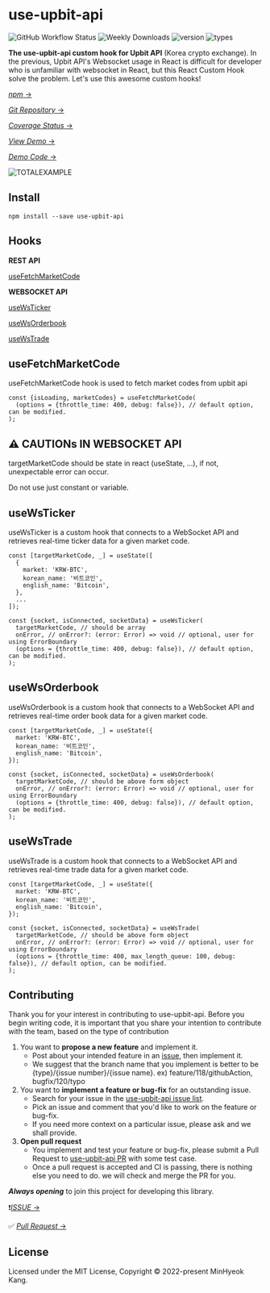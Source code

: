 # use-upbit-api

![GitHub Workflow Status](https://img.shields.io/github/actions/workflow/status/devKangMinHyeok/use-upbit-api/ci.yml?style=plastic)
![Weekly Downloads](https://img.shields.io/npm/dw/use-upbit-api?style=plastic)
![version](https://img.shields.io/npm/v/use-upbit-api?style=plastic)
![types](https://img.shields.io/npm/types/use-upbit-api?style=plastic)

**The use-upbit-api custom hook for Upbit API** (Korea crypto exchange). In the previous, Upbit API's Websocket usage in React is difficult for developer who is unfamiliar with websocket in React, but this React Custom Hook solve the problem. Let's use this awesome custom hooks!

[_npm_ &rarr;](https://www.npmjs.com/package/use-upbit-api)

[_Git Repository_ &rarr;](https://github.com/devKangMinHyeok/use-upbit-api)

[_Coverage Status_ &rarr;](https://devkangminhyeok.github.io/use-upbit-api/)

[_View Demo_ &rarr;](https://devkangminhyeok.github.io/React-Upbit-API-Example/total-example)

[_Demo Code_ &rarr;](https://github.com/devKangMinHyeok/React-Upbit-API-Example)

![TOTALEXAMPLE](https://user-images.githubusercontent.com/44657722/183570075-cb54905c-a57c-44a6-96c3-3d66dccef054.gif)

## Install

    npm install --save use-upbit-api

## Hooks

**REST API**

[useFetchMarketCode](#usefetchmarketcode)

**WEBSOCKET API**

[useWsTicker](#usewsticker)

[useWsOrderbook](#usewsorderbook)

[useWsTrade](#usewstrade)

## useFetchMarketCode

useFetchMarketCode hook is used to fetch market codes from upbit api

```tsx
const {isLoading, marketCodes} = useFetchMarketCode(
  (options = {throttle_time: 400, debug: false}), // default option, can be modified.
);
```

## ⚠️ CAUTIONs IN WEBSOCKET API

targetMarketCode should be state in react (useState, ...), if not, unexpectable error can occur.

Do not use just constant or variable.

## useWsTicker

useWsTicker is a custom hook that connects to a WebSocket API and retrieves real-time ticker data for a given market code.

```tsx
const [targetMarketCode, _] = useState([
  {
    market: 'KRW-BTC',
    korean_name: '비트코인',
    english_name: 'Bitcoin',
  },
  ...
]);

const {socket, isConnected, socketData} = useWsTicker(
  targetMarketCode, // should be array
  onError, // onError?: (error: Error) => void // optional, user for using ErrorBoundary
  (options = {throttle_time: 400, debug: false}), // default option, can be modified.
);
```

## useWsOrderbook

useWsOrderbook is a custom hook that connects to a WebSocket API and retrieves real-time order book data for a given market code.

```tsx
const [targetMarketCode, _] = useState({
  market: 'KRW-BTC',
  korean_name: '비트코인',
  english_name: 'Bitcoin',
});

const {socket, isConnected, socketData} = useWsOrderbook(
  targetMarketCode, // should be above form object
  onError, // onError?: (error: Error) => void // optional, user for using ErrorBoundary
  (options = {throttle_time: 400, debug: false}), // default option, can be modified.
);
```

## useWsTrade

useWsTrade is a custom hook that connects to a WebSocket API
and retrieves real-time trade data for a given market code.

```tsx
const [targetMarketCode, _] = useState({
  market: 'KRW-BTC',
  korean_name: '비트코인',
  english_name: 'Bitcoin',
});

const {socket, isConnected, socketData} = useWsTrade(
  targetMarketCode, // should be above form object
  onError, // onError?: (error: Error) => void // optional, user for using ErrorBoundary
  (options = {throttle_time: 400, max_length_queue: 100, debug: false}), // default option, can be modified.
);
```

## Contributing

Thank you for your interest in contributing to use-upbit-api. Before you begin writing code, it is important that you share your intention to contribute with the team, based on the type of contribution

1. You want to **propose a new feature** and implement it.
   - Post about your intended feature in an [issue](https://github.com/devKangMinHyeok/use-upbit-api/issues), then implement it.
   - We suggest that the branch name that you implement is better to be {type}/{issue number}/{issue name}. ex) feature/118/githubAction, bugfix/120/typo
2. You want to **implement a feature or bug-fix** for an outstanding issue.
   - Search for your issue in the [use-upbit-api issue list](https://github.com/devKangMinHyeok/use-upbit-api/issues).
   - Pick an issue and comment that you'd like to work on the feature or bug-fix.
   - If you need more context on a particular issue, please ask and we shall provide.
3. **Open pull request**
   - You implement and test your feature or bug-fix, please submit a Pull Request to [use-upbit-api PR](https://github.com/devKangMinHyeok/use-upbit-api/pulls) with some test case.
   - Once a pull request is accepted and CI is passing, there is nothing else you need to do. we will check and merge the PR for you.

**_Always opening_** to join this project for developing this library.

❗️[_ISSUE_ &rarr;](https://github.com/devKangMinHyeok/use-upbit-api/issues)

✅ [_Pull Request_ &rarr;](https://github.com/devKangMinHyeok/use-upbit-api/pulls)

## License

Licensed under the MIT License, Copyright © 2022-present MinHyeok Kang.
